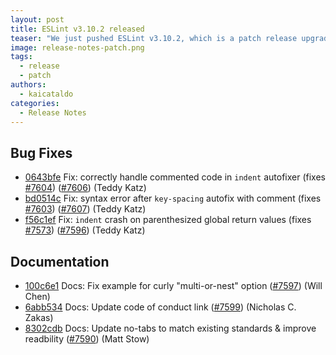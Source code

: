 ```yaml
---
layout: post
title: ESLint v3.10.2 released
teaser: "We just pushed ESLint v3.10.2, which is a patch release upgrade of ESLint. This release  fixes several bugs found in the previous release."
image: release-notes-patch.png
tags:
  - release
  - patch
authors:
  - kaicataldo
categories:
  - Release Notes
---
```


## Bug Fixes


* [0643bfe](https://github.com/eslint/eslint/commit/0643bfe) Fix: correctly handle commented code in `indent` autofixer (fixes [#7604](https://github.com/eslint/eslint/issues/7604)) ([#7606](https://github.com/eslint/eslint/issues/7606)) (Teddy Katz)
* [bd0514c](https://github.com/eslint/eslint/commit/bd0514c) Fix: syntax error after `key-spacing` autofix with comment (fixes [#7603](https://github.com/eslint/eslint/issues/7603)) ([#7607](https://github.com/eslint/eslint/issues/7607)) (Teddy Katz)
* [f56c1ef](https://github.com/eslint/eslint/commit/f56c1ef) Fix: `indent` crash on parenthesized global return values (fixes [#7573](https://github.com/eslint/eslint/issues/7573)) ([#7596](https://github.com/eslint/eslint/issues/7596)) (Teddy Katz)




## Documentation


* [100c6e1](https://github.com/eslint/eslint/commit/100c6e1) Docs: Fix example for curly "multi-or-nest" option ([#7597](https://github.com/eslint/eslint/issues/7597)) (Will Chen)
* [6abb534](https://github.com/eslint/eslint/commit/6abb534) Docs: Update code of conduct link ([#7599](https://github.com/eslint/eslint/issues/7599)) (Nicholas C. Zakas)
* [8302cdb](https://github.com/eslint/eslint/commit/8302cdb) Docs: Update no-tabs to match existing standards & improve readbility ([#7590](https://github.com/eslint/eslint/issues/7590)) (Matt Stow)
